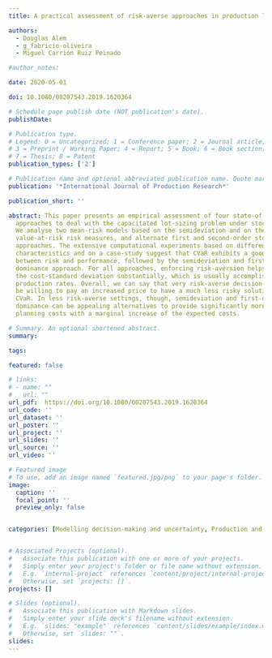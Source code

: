 ```yaml
---
title: A practical assessment of risk-averse approaches in production lot-sizing problems

authors:
  - Douglas Alem
  - g_fabricio-oliveira
  - Miguel Carrión Ruiz Peinado

#author_notes:

date: 2020-05-01

doi: 10.1080/00207543.2019.1620364

# Schedule page publish date (NOT publication's date).
publishDate: 

# Publication type.
# Legend: 0 = Uncategorized; 1 = Conference paper; 2 = Journal article;
# 3 = Preprint / Working Paper; 4 = Report; 5 = Book; 6 = Book section;
# 7 = Thesis; 8 = Patent
publication_types: ['2']

# Publication name and optional abbreviated publication name. Quote marks needed for Markdown typesetting
publication: '*International Journal of Production Research*'

publication_short: ''

abstract: This paper presents an empirical assessment of four state-of-the-art risk-averse
  approaches to deal with the capacitated lot-sizing problem under stochastic demand.
  We analyse two mean-risk models based on the semideviation and on the conditional
  value-at-risk risk measures, and alternate first and second-order stochastic dominance
  approaches. The extensive computational experiments based on different instances
  characteristics and on a case-study suggest that CVaR exhibits a good trade-off
  between risk and performance, followed by the semideviation and first-order stochastic
  dominance approach. For all approaches, enforcing risk-aversion helps to reduce
  the cost-standard deviation substantially, which is usually accomplished via increasing
  production rates. Overall, we can say that very risk-averse decision-makers would
  be willing to pay an increased price to have a much less risky solution given by
  CVaR. In less risk-averse settings, though, semideviation and first-order stochastic
  dominance can be appealing alternatives to provide significantly more stable production
  planning costs with a marginal increase of the expected costs.

# Summary. An optional shortened abstract.
summary: 

tags:

featured: false

# links:
# - name: ""
#   url: ""
url_pdf:  https://doi.org/10.1080/00207543.2019.1620364
url_code: ''
url_dataset: ''
url_poster: ''
url_project: ''
url_slides: ''
url_source: ''
url_video: ''

# Featured image
# To use, add an image named `featured.jpg/png` to your page's folder.
image:
  caption: ''
  focal_point: ''
  preview_only: false


categories: [Modelling decision-making and uncertainty, Production and operations planning]


# Associated Projects (optional).
#   Associate this publication with one or more of your projects.
#   Simply enter your project's folder or file name without extension.
#   E.g. `internal-project` references `content/project/internal-project/index.md`.
#   Otherwise, set `projects: []`.
projects: []

# Slides (optional).
#   Associate this publication with Markdown slides.
#   Simply enter your slide deck's filename without extension.
#   E.g. `slides: "example"` references `content/slides/example/index.md`.
#   Otherwise, set `slides: ""`.
slides:
---
```

